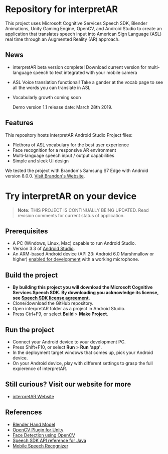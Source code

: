 # Repository for interpretAR

This project uses Microsoft Cognitive Services Speech SDK, Blender Animations, Unity Gaming Engine, OpenCV, and Android Studio to create an application that translates speech input into American Sign Language (ASL) real time through an Augmented Reality (AR) approach.

## News

* interpretAR beta version complete! Download current version for multi-language speech to text integrated with your mobile camera
* ASL Voice translation functional! Take a gander at the vocab page to see all the words you can translate in ASL
* Vocabularly growth coming soon
  
  Demo version 1.1 release date: March 28th 2019. 

## Features

This repository hosts interpretAR Android Studio Project files:
* Plethora of ASL vocabulary for the best user experience
* Face recognition for a responsive AR environment
* Multi-language speech input / output capabilities
* Simple and sleek UI design

We tested the project with Brandon's Samsung S7 Edge with Android version 8.0.0. [Visit Brandon's Website](http://brandonrufino.com/). 

# Try interpretAR on your device

> **Note:**
>THIS PROJECT IS CONTINUALLY BEING UPDATED. Read revision comments for current status of application.

## Prerequisites

* A PC (Windows, Linux, Mac) capable to run Android Studio.
* Version 3.3 of [Android Studio](https://developer.android.com/studio/).
* An ARM-based Android device (API 23: Android 6.0 Marshmallow or higher) [enabled for development](https://developer.android.com/studio/debug/dev-options) with a working microphone.

## Build the project

* **By building this project you will download the Microsoft Cognitive Services Speech SDK. By downloading you acknowledge its license, see [Speech SDK license agreement](https://aka.ms/csspeech/license201809).**
* Clone/download the GitHub repository.
* Open interpretAR folder as a project in Android Studio.
* Press Ctrl+F9, or select **Build** \> **Make Project**.

## Run the project

* Connect your Android device to your development PC.
* Press Shift+F10, or select **Run** \> **Run 'app'**.
* In the deployment target windows that comes up, pick your Android device.
* On your Android device, play with different settings to grasp the full expierence of interpretAR.

## Still curious? Visit our website for more
* [interpretAR Website](https://brandonrufino.com/interpretar/)

## References
* [Blender Hand Model](https://sketchfab.com/3d-models/hand-low-poly-d6c802a74a174c8c805deb20186d1877?fbclid=IwAR0rjTAgqOO27wYq6uFCOKXr_hViTXNGkexEA96wHWuEGJ9F1XQuUKHoGDY)
* [OpenCV Plugin for Unity](https://enoxsoftware.com/opencvforunity/)
* [Face Detection using OpenCV](https://docs.opencv.org/3.4.3/d7/d8b/tutorial_py_face_detection.html)
* [Speech SDK API reference for Java](https://aka.ms/csspeech/javaref)
* [Mobile Speech Recognizer](http://kokosoft.pl/docs/speechrecognition/readme.pdf)
